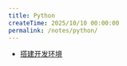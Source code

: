 ```yaml
---
title: Python
createTime: 2025/10/10 00:00:00
permalink: /notes/python/
---
```


- [搭建开发环境](./搭建开发环境.md)
